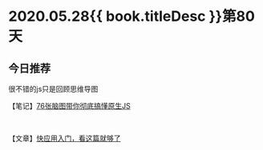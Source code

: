 # 2020.05.28{{ book.titleDesc }}第80天


## 今日推荐

很不错的js只是回顾思维导图

【笔记】[76张脑图带你彻底搞懂原生JS](https://juejin.im/post/5ebb68796fb9a0435432df8e)


<br />

【文章】[快应用入门，看这篇就够了](https://juejin.im/post/5abdc774f265da23953117eb)